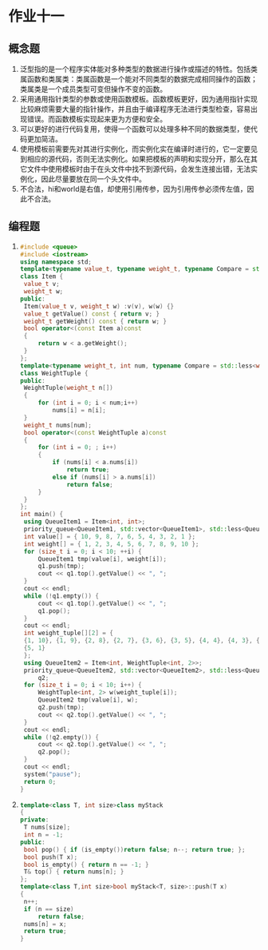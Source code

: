 # 作业十一

## 概念题

1. 泛型指的是一个程序实体能对多种类型的数据进行操作或描述的特性。包括类属函数和类属类：类属函数是一个能对不同类型的数据完成相同操作的函数；类属类是一个成员类型可变但操作不变的函数。
1. 采用通用指针类型的参数或使用函数模板。函数模板更好，因为通用指针实现比较麻烦需要大量的指针操作，并且由于编译程序无法进行类型检查，容易出现错误。而函数模板实现起来更为方便和安全。
1. 可以更好的进行代码复用，使得一个函数可以处理多种不同的数据类型，使代码更加简洁。
1. 使用模板前需要先对其进行实例化，而实例化实在编译时进行的，它一定要见到相应的源代码，否则无法实例化。如果把模板的声明和实现分开，那么在其它文件中使用模板时由于在头文件中找不到源代码，会发生连接出错，无法实例化，因此尽量要放在同一个头文件中。
1. 不合法，hi和world是右值，却使用引用传参，因为引用传参必须传左值，因此不合法。

## 编程题

1. ```c++
   #include <queue>
   #include <iostream>
   using namespace std;
   template<typename value_t, typename weight_t, typename Compare = std::less<weight_t>>
   class Item {
   	value_t v;
   	weight_t w;
   public:
   	Item(value_t v, weight_t w) :v(v), w(w) {}
   	value_t getValue() const { return v; }
   	weight_t getWeight() const { return w; }
   	bool operator<(const Item a)const
   	{
   		return w < a.getWeight();
   	}
   };
   template<typename weight_t, int num, typename Compare = std::less<weight_t>>
   class WeightTuple {
   public:
   	WeightTuple(weight_t n[])
   	{ 
   		for (int i = 0; i < num;i++)
   			nums[i] = n[i];
   	}
   	weight_t nums[num];
   	bool operator<(const WeightTuple a)const
   	{
   		for (int i = 0; ; i++)
   		{
   			if (nums[i] < a.nums[i])
   				return true;
   			else if (nums[i] > a.nums[i])
   				return false;
   		}
   	}
   };
   int main() {
   	using QueueItem1 = Item<int, int>;
   	priority_queue<QueueItem1, std::vector<QueueItem1>, std::less<QueueItem1>>q1;
   	int value[] = { 10, 9, 8, 7, 6, 5, 4, 3, 2, 1 };
   	int weight[] = { 1, 2, 3, 4, 5, 6, 7, 8, 9, 10 };
   	for (size_t i = 0; i < 10; ++i) {
   		QueueItem1 tmp(value[i], weight[i]);
   		q1.push(tmp);
   		cout << q1.top().getValue() << ", ";
   	}
   	cout << endl;
   	while (!q1.empty()) {
   		cout << q1.top().getValue() << ", ";
   		q1.pop();
   	}
   	cout << endl;
   	int weight_tuple[][2] = {
   	{1, 10}, {1, 9}, {2, 8}, {2, 7}, {3, 6}, {3, 5}, {4, 4}, {4, 3}, {5, 2},
   	{5, 1}
   	};
   	using QueueItem2 = Item<int, WeightTuple<int, 2>>;
   	priority_queue<QueueItem2, std::vector<QueueItem2>, std::less<QueueItem2>>
   		q2;
   	for (size_t i = 0; i < 10; i++) {
   		WeightTuple<int, 2> w(weight_tuple[i]);
   		QueueItem2 tmp(value[i], w);
   		q2.push(tmp);
   		cout << q2.top().getValue() << ", ";
   	}
   	cout << endl;
   	while (!q2.empty()) {
   		cout << q2.top().getValue() << ", ";
   		q2.pop();
   	}
   	cout << endl;
   	system("pause");
   	return 0;
   }
   ```

2. ```c++
   template<class T, int size>class myStack
   {
   private:
   	T nums[size];
   	int n = -1;
   public:
   	bool pop() { if (is_empty())return false; n--; return true; }; 
   	bool push(T x); 
   	bool is_empty() { return n == -1; }
   	T& top() { return nums[n]; } 
   };
   template<class T,int size>bool myStack<T, size>::push(T x)
   {
   	n++;
   	if (n == size)
   		return false;
   	nums[n] = x;
   	return true;
   }
   ```

   